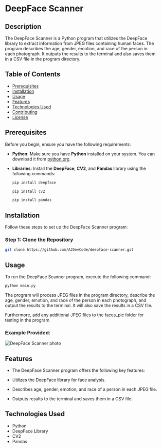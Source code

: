 # DeepFace Scanner


## Description
The DeepFace Scanner is a Python program that utilizes the DeepFace library to extract information from JPEG files containing human faces. The program describes the age, gender, emotion, and race of the person in each photograph. It outputs the results to the terminal and also saves them in a CSV file in the program directory.


## Table of Contents
- [Prerequisites](#prerequisites)
- [Installation](#installation)
- [Usage](#usage)
- [Features](#features)
- [Technologies Used](#technologies-used)
- [Contributing](#contributing)
- [License](#license)

## Prerequisites
Before you begin, ensure you have the following requirements:

- **Python**: Make sure you have **Python** installed on your system. You can download it from [python.org](https://www.python.org/).

- **Libraries**: Install the **DeepFace**, **CV2**, and **Pandas** library using the following commands:
  ```bash
  pip install deepface

  pip install cv2

  pip install pandas

## Installation
Follow these steps to set up the DeepFace Scanner program:

### Step 1: Clone the Repository
``` bash
git clone https://github.com/AJDevCode/deepface-scanner.git
```
## Usage
To run the DeepFace Scanner program, execute the following command:
``` bash 
python main.py
```
The program will process JPEG files in the program directory, describe the age, gender, emotion, and race of the person in each photograph, and output the results to the terminal. It will also save the results in a CSV file.


Furthermore, add any additional JPEG files to the faces_pic folder for testing in the program.


### Example Provided:
![DeepFace Scanner photo](https://github.com/AJDevCode/DeepFace-Scanner/assets/67168409/1eacb346-26c4-4d2b-bb07-0e1cf997eef7)


## Features
- The DeepFace Scanner program offers the following key features:

- Utilizes the DeepFace library for face analysis.

- Describes age, gender, emotion, and race of a person in each JPEG file.

- Outputs results to the terminal and saves them in a CSV file.

## Technologies Used
- Python
- DeepFace Library
- CV2
- Pandas






